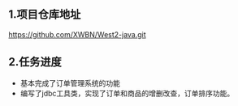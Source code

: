 ## 1.项目仓库地址
https://github.com/XWBN/West2-java.git

## 2.任务进度

* 基本完成了订单管理系统的功能
* 编写了jdbc工具类，实现了订单和商品的增删改查，订单排序功能。


